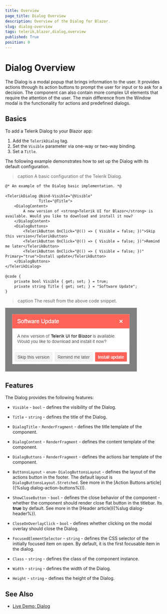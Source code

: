 ```yaml
---
title: Overview
page_title: Dialog Overview
description: Overview of the Dialog for Blazor.
slug: dialog-overview
tags: telerik,blazor,dialog,overview
published: True
position: 0
---
```


# Dialog Overview

The Dialog is a modal popup that brings information to the user. It provides actions through its action buttons to prompt the user for input or to ask for a decision. The component can also contain more complex UI elements that require the attention of the user. The main difference from the Window modal is the functionality for actions and predefined dialogs.

## Basics

To add a Telerik Dialog to your Blazor app:

1. Add the `TelerikDialog` tag.
1. Set the `Visible` parameter via one-way or two-way binding.
1. Set a `Title`.

The following example demonstrates how to set up the Dialog with its default configuration.

>caption A basic configuration of the Telerik Dialog.

````CSHTML
@* An example of the Dialog basic implementation. *@

<TelerikDialog @bind-Visible="@Visible"
               Title="@Title">
    <DialogContent>
        A new version of <strong>Telerik UI for Blazor</strong> is available. Would you like to download and install it now?
    </DialogContent>
    <DialogButtons>
        <TelerikButton OnClick="@(() => { Visible = false; })">Skip this version</TelerikButton>
        <TelerikButton OnClick="@(() => { Visible = false; })">Remind me later</TelerikButton>
        <TelerikButton OnClick="@(() => { Visible = false; })" Primary="true">Install update</TelerikButton>
    </DialogButtons>
</TelerikDialog>

@code {
    private bool Visible { get; set; } = true;
    private string Title { get; set; } = "Software Update";
}
````

>caption The result from the above code snippet.

![](images/dialog-basic-configuration.png)

## Features

The Dialog provides the following features:

* `Visible` - `bool` - defines the visibility of the Dialog.

* `Title` - `string` - defines the title of the Dialog.

* `DialogTitle` - `RenderFragment` - defines the title template of the component.

* `DialogContent` - `RenderFragment` - defines the content template of the component.

* `DialogButtons` - `RenderFragment` - defines the actions bar template of the component.

* `ButtonsLayout` - `enum`- `DialogButtonsLayout` - defines the layout of the actions button in the footer. The default layout is `DialogButtonsLayout.Stretched`. See more in the [Action Buttons article]({%slug  dialog-action-buttons%})).

* `ShowCloseButton` - `bool` - defines the close behavior of the component - whether the component should render close flat button in the titlebar. Its **true** by default. See more in the [Header article]({%slug  dialog-header%}).

* `CloseOnOverlayClick` - `bool` - defines whether clicking on the modal overlay should close the Dialog.

* `FocusedElementSelector` - `string` - defines the CSS selector of the initially focused item on open. By default, it is the first focusable item in the dialog.

* `Class` - `string` - defines the class of the component instance.

* `Width` - `string` - defines the width of the Dialog.

* `Height` - `string` - defines the height of the Dialog.

## See Also

  * [Live Demo: Dialog](https://demos.telerik.com/blazor-ui/dialog/overview)